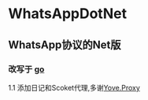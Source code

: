 # WhatsAppDotNet
## WhatsApp协议的Net版

### 改写于  [go](https://github.com/Rhymen/go-whatsapp)
1.1 添加日记和Scoket代理,多谢[Yove.Proxy](https://github.com/TheSuunny/Yove.Proxy)
